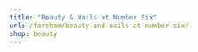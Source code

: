 ```yaml
---
title: "Beauty & Nails at Number Six"
url: /fareham/beauty-and-nails-at-number-six/
shop: beauty
---
```

